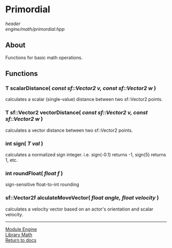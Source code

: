 # Primordial
*header*  
*engine/math/primordial.hpp*

## About
Functions for basic math operations.

## Functions
### T scalarDistance( *const sf::Vector2<T> v, const sf::Vector2<T> w* )
calculates a scalar (single-value) distance between two sf::Vector2 points.

### T sf::Vector2<T> vectorDistance( *const sf::Vector2<T> v, const sf::Vector2<T> w* )
calculates a vector distance between two sf::Vector2 points.

### int sign( *T val* )
calculates a normalized sign integer. i.e. sign(-0.1) returns -1, sign(5) returns 1, etc.

### int roundFloat( *float f* )
sign-sensitive float-to-int rounding

### sf::Vector2f alculateMoveVector( *float angle, float velocity* )
calculates a velocity vector based on an actor's orientation and scalar velocity.

---

[Module Engine](../engine.md)  
[Library Math](math.md)  
[Return to docs](../../docs.md)
